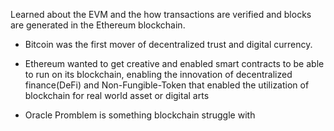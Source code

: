 Learned about the EVM and the how transactions are verified and blocks are generated in the Ethereum blockchain.

- Bitcoin was the first mover of decentralized trust and digital currency.

- Ethereum wanted to get creative and enabled smart contracts to be able to run on its blockchain, enabling the innovation of decentralized finance(DeFi) and Non-Fungible-Token that enabled the utilization of blockchain for real world asset or digital arts

- Oracle Promblem is something blockchain struggle with
